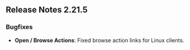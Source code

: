 ## Release Notes 2.21.5
 
### Bugfixes

- **Open / Browse Actions**: Fixed browse action links for Linux clients. 
